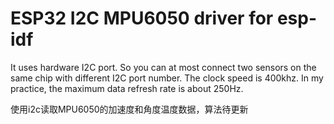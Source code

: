 # ESP32 I2C MPU6050 driver for esp-idf
It uses hardware I2C port. So you can at most connect two sensors on the same chip with different I2C port number. The clock speed is 400khz. In my practice, the maximum data refresh rate is about 250Hz.

使用i2c读取MPU6050的加速度和角度温度数据，算法待更新